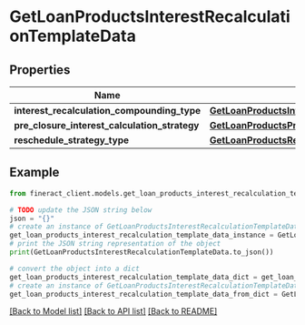# GetLoanProductsInterestRecalculationTemplateData


## Properties

Name | Type | Description | Notes
------------ | ------------- | ------------- | -------------
**interest_recalculation_compounding_type** | [**GetLoanProductsInterestRecalculationCompoundingType**](GetLoanProductsInterestRecalculationCompoundingType.md) |  | [optional] 
**pre_closure_interest_calculation_strategy** | [**GetLoanProductsPreClosureInterestCalculationStrategy**](GetLoanProductsPreClosureInterestCalculationStrategy.md) |  | [optional] 
**reschedule_strategy_type** | [**GetLoanProductsRescheduleStrategyType**](GetLoanProductsRescheduleStrategyType.md) |  | [optional] 

## Example

```python
from fineract_client.models.get_loan_products_interest_recalculation_template_data import GetLoanProductsInterestRecalculationTemplateData

# TODO update the JSON string below
json = "{}"
# create an instance of GetLoanProductsInterestRecalculationTemplateData from a JSON string
get_loan_products_interest_recalculation_template_data_instance = GetLoanProductsInterestRecalculationTemplateData.from_json(json)
# print the JSON string representation of the object
print(GetLoanProductsInterestRecalculationTemplateData.to_json())

# convert the object into a dict
get_loan_products_interest_recalculation_template_data_dict = get_loan_products_interest_recalculation_template_data_instance.to_dict()
# create an instance of GetLoanProductsInterestRecalculationTemplateData from a dict
get_loan_products_interest_recalculation_template_data_from_dict = GetLoanProductsInterestRecalculationTemplateData.from_dict(get_loan_products_interest_recalculation_template_data_dict)
```
[[Back to Model list]](../README.md#documentation-for-models) [[Back to API list]](../README.md#documentation-for-api-endpoints) [[Back to README]](../README.md)


